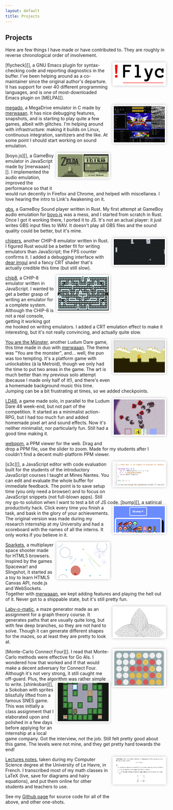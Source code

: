 ```yaml
---
layout: default
title: Projects
---
```


<style>
  img {
    float: right;
    width: 10rem;
	margin-left: .5rem;
    margin-bottom: 2rem;
	border-radius: .2rem;
    border: .25rem solid white;
    box-shadow: 0 0 .5rem rgba(0,0,0,.25);
  }
  .main p {
    margin-bottom: 2rem;
    clear: both;
  }
</style>

## Projects

Here are few things I have made or have contributed to.  They are roughly in
reverse chronological order of involvement.

<img src="img/projects/flycheck.png" alt="flycheck image">
[flycheck][], a GNU Emacs plugin for syntax-checking code and reporting
diagnostics in the buffer.  I've been helping around as a co-maintainer since
the original author's departure.  It has support for over 40 different
programming languages, and is one of most-downloaded Emacs plugin on [MELPA][].

<a href="img/projects/megado.png"><img src="img/projects/megado.png" alt="megado image"></a>
[megado][], a MegaDrive emulator in C made by [merwaaan][].  It has nice
debugging features, snapshots, and is starting to play quite a few games, albeit
with glitches.  I'm helping around with infrastructure: making it builds on
Linux, continuous integration, sanitizers and the like.  At some point I should
start working on sound emulation.

<img src="img/projects/boyo.png" alt="boyo image">
[boyo.js][], a GameBoy emulator in JavaScript made by [merwaaan][].  I
implemented the audio emulation, improved the performance so that it would run
decently in Firefox and Chrome, and helped with miscellanea.  I love hearing the
intro to Link's Awakening on it.

[gbs][], a GameBoy Sound player written in Rust.  My first attempt at GameBoy
audio emulation for [boyo.js][] was a mess, and I started from scratch in Rust.
Once I got it working there, I ported it to JS.  It's not an actual player: it
just writes GBS input files to WAV.  It doesn't play all GBS files and the sound
quality could be better, but it's mine.

<a href="img/projects/chipers.png"><img src="img/projects/chipers.png" alt="chipers image"></a>
[chipers][], another CHIP-8 emulator written in Rust.  I figured Rust would be a
better fit for writing emulators than JavaScript; the FPS counter confirms it.
I added a debugging interface with [dear imgui][] and a fancy CRT shader that's
actually credible this time (but still slow).

<a href="img/projects/chip8.png"><img src="img/projects/chip8.png" alt="chip8 image"></a>
[chip8][], a CHIP-8 emulator written in JavaScript.  I wanted to get a better
grasp of writing an emulator for a complete system.  Although the CHIP-8 is not
a real console, getting it working got me hooked on writing emulators.  I added
a CRT emulation effect to make it interesting, but it's not really convincing,
and actually quite slow.

<a href="img/projects/yatm.jpg"><img src="img/projects/yatm.jpg" alt="yatm image"></a>
[You are the Münster][], another Ludum Dare game, this time made in duo
with [merwaaan][].  The theme was "You are the monster", and... well, the pun
was too tempting.  It's a platform game with unlockables (à la Metroid), though
we only had the time to put two areas in the game.  The art is much better than
my previous solo attempt (because I made only half of it!), and there's even a
homemade background music this time.  Jumping can be a bit frustrating at times,
so we added checkpoints.

<a href="img/projects/ld48.png"><img src="img/projects/ld48.png" alt="ld48 image"></a>
[LD48][], a game made solo, in parallel to the Ludum Dare 48 week-end, but not
part of the competition.  It started as a minimalist action-RPG, but I had too
much fun and added homemade pixel art and sound effects.  Now it's neither
minimalist, nor particularly fun.  Still had a good time making it.

[webppm][], a PPM viewer for the web.  Drag and drop a PPM file, use the slider
to zoom.  Made for my students after I couldn't find a decent multi-platform PPM
viewer.

<img src="img/projects/s3c.png" alt="s3c image">
[s3c][], a JavaScript editor with code evaluation built for the students of the
introductory JavaScript courses I taught at Mines Nantes.  You can edit and
evaluate the whole buffer for immediate feedback.  The point is to save setup
time (you only need a browser) and to focus on JavaScript snippets (not
full-blown apps).  Still my go-to solution when I want to test a bit of JS code.

<img src="img/projects/bump.png" alt="bump image">
[bump][], a satirical productivity hack.  Click every time you finish a task,
and bask in the glory of your achievements.  The original version was made
during my research internship at my University and had a scoreboard with the
names of all the interns.  It only works if you believe in it.

<a href="img/projects/sparkets.png"><img src="img/projects/sparkets.png" alt="sparkets image"></a>
[Sparkets][], a multiplayer space shooter made for HTML5 browsers.  Inspired by
the games Spacewar! and Slingshot, it started as a toy to learn HTML5 Canvas
API, node.js and WebSockets.  Together with [merwaaan][], we kept adding
features and playing the hell out of it.  Never got to a shippable state, but
it's still pretty fun.

<a href="img/projects/lom.png"><img src="img/projects/lom.png" alt="laby-o-matic image"></a>
[Laby-o-matic][], a maze generator made as an assignment for a graph theory
course.  It generates paths that are usually quite long, but with few deep
branches, so they are not hard to solve.  Though it can generate different
shapes for the mazes, so at least they are pretty to look at.

<img src="img/projects/mcc4.png" alt="mcc4 image">
[Monte-Carlo Connect Four][].  I read that Monte-Carlo methods were effective
for Go AIs.  I wondered how that worked and if that would make a decent
adversary for Connect Four.  Although it's not very strong, it still caught me
off-guard.  Plus, the algorithm was rather simple to write.

<img src="img/projects/shinkoban.png" alt="shinkoban image">
[shinkoban][], a Sokoban with sprites blissfully lifted from a famous SNES game.
This was initially a class assignment that I elaborated upon and polished in a
few days before applying for an internship at a local game company.  Got the
interview, not the job.  Still felt pretty good about this game.  The levels
were not mine, and they get pretty hard towards the end!

<a href="img/projects/cours.png"><img src="img/projects/cours.png" alt="lecture notes image"></a>
[Lectures notes][], taken during my Computer Science degree at the University of
Le Havre, in French.  I transcribed most of my math classes in LaTeX (live, save
for diagrams and hairy equations), and put them online for other students and
teachers to use.

See my [Github page][] for source code for all of the above, and other
one-shots.

[s3c]: http://0xc0de.fr/s3c/
[Sparkets]: https://github.com/fmdkdd/sparkets
[Lectures Notes]: http://fmdkdd.free.fr/
[Github page]: https://github.com/fmdkdd
[merwaaan]: https://merwanachibet.net
[LD48]: http://0xc0de.fr/ld48/
[You are the Münster]: http://0xc0de.fr/yatm/
[chip8]: http://0xc0de.fr/chip8/
[chipers]: https://github.com/fmdkdd/chipers
[dear imgui]: https://github.com/ocornut/imgui
[Monte-Carlo Connect Four]: http://0xc0de.fr/mcc4/
[Laby-o-matic]: https://github.com/fmdkdd/laby-o-matic
[bump]: http://0xc0de.fr/bump/
[webppm]: http://0xc0de.fr/bump/
[boyo.js]: https://merwaaan.github.io/boyo.js/
[megado]: https://github.com/merwaaan/megado
[gbs]: https://github.com/fmdkdd/gbs
[flycheck]: http://www.flycheck.org/en/latest/
[MELPA]: https://melpa.org/
[shinkoban]: https://github.com/fmdkdd/shinkoban
